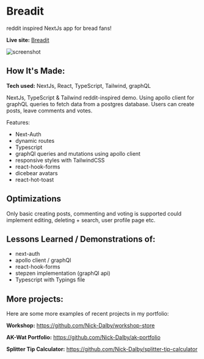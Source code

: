 # Breadit

reddit inspired NextJs app for bread fans! 

**Live site:** [Breadit](https://breadit.vercel.app/)

![screenshot](https://user-images.githubusercontent.com/99472735/202148981-9780a3bc-b407-4226-b9c9-586943d80112.jpeg)

## How It's Made:

**Tech used:** NextJs, React, TypeScript, Tailwind, graphQL 

NextJs, TypeScript & Tailwind reddit-inspired demo. Using apollo client for graphQL queries to fetch data from a postgres database.
Users can create posts, leave comments and votes.

Features:

- Next-Auth
- dynamic routes
- Typescript
- graphQl queries and mutations using apollo client
- responsive styles with TailwindCSS
- react-hook-forms
- dicebear avatars
- react-hot-toast

## Optimizations

Only basic creating posts, commenting and voting is supported could implement editing, deleting + search, user profile page etc.

## Lessons Learned / Demonstrations of:

- next-auth
- apollo client / graphQl
- react-hook-forms
- stepzen implementation (graphQl api)
- Typescript with Typings file
 

## More projects:

Here are some more examples of recent projects in my portfolio:

**Workshop:** https://github.com/Nick-Dalby/workshop-store

**AK-Wat Portfolio:** https://github.com/Nick-Dalby/ak-portfolio

**Splitter Tip Calculator:** https://github.com/Nick-Dalby/splitter-tip-calculator
